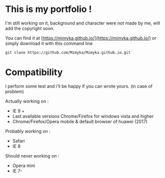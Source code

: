# This is my portfolio !

I'm still working on it, background and character were not made by me, will add the copyright soon.

You can find it at [https://mimyka.github.io/](https://mimyka.github.io/) or simply download it with this command line

    git clone https://github.com/Mimyka/Mimyka.github.io.git

# Compatibility
I perform some test and i'll be happy if you can wrote yours. (in case of problem)

Actually working on :

 - IE 9 +
 - Last available versions Chrome/Firefox for windows vista and higher
 - Chrome/Firefox/Opera mobile & default browser of huawei (2017)

Probably working on :

 - Safari
 - IE 8

Should never working on :

 - Opera mini
 - IE 7-
